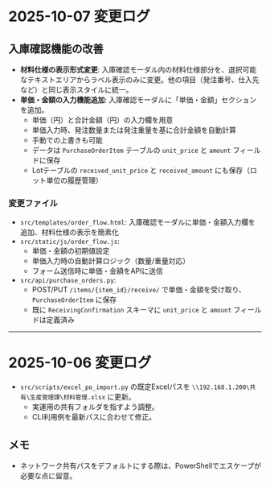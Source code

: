 # 2025-10-07 変更ログ

## 入庫確認機能の改善
- **材料仕様の表示形式変更**: 入庫確認モーダル内の材料仕様部分を、選択可能なテキストエリアからラベル表示のみに変更。他の項目（発注番号、仕入先など）と同じ表示スタイルに統一。
- **単価・金額の入力機能追加**: 入庫確認モーダルに「単価・金額」セクションを追加。
  - 単価（円）と合計金額（円）の入力欄を用意
  - 単価入力時、発注数量または発注重量を基に合計金額を自動計算
  - 手動での上書きも可能
  - データは `PurchaseOrderItem` テーブルの `unit_price` と `amount` フィールドに保存
  - Lotテーブルの `received_unit_price` と `received_amount` にも保存（ロット単位の履歴管理）

### 変更ファイル
- `src/templates/order_flow.html`: 入庫確認モーダルに単価・金額入力欄を追加、材料仕様の表示を簡素化
- `src/static/js/order_flow.js`: 
  - 単価・金額の初期値設定
  - 単価入力時の自動計算ロジック（数量/重量対応）
  - フォーム送信時に単価・金額をAPIに送信
- `src/api/purchase_orders.py`: 
  - POST/PUT `/items/{item_id}/receive/` で単価・金額を受け取り、`PurchaseOrderItem` に保存
  - 既に `ReceivingConfirmation` スキーマに `unit_price` と `amount` フィールドは定義済み

---

# 2025-10-06 変更ログ

- `src/scripts/excel_po_import.py` の既定Excelパスを `\\192.168.1.200\共有\生産管理課\材料管理.xlsx` に更新。
  - 実運用の共有フォルダを指すよう調整。
  - CLI利用例を最新パスに合わせて修正。

## メモ
- ネットワーク共有パスをデフォルトにする際は、PowerShellでエスケープが必要な点に留意。

